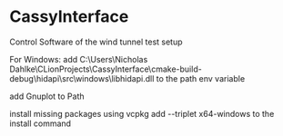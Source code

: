 # CassyInterface
Control Software of the wind tunnel test setup

For Windows: add C:\Users\Nicholas Dahlke\CLionProjects\CassyInterface\cmake-build-debug\hidapi\src\windows\libhidapi.dll to the path env variable

add Gnuplot to Path

install missing packages using vcpkg
add --triplet x64-windows to the install command